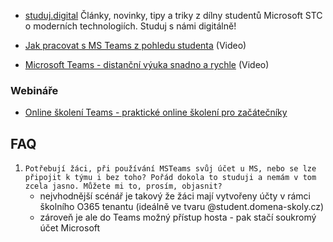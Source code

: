 * [studuj.digital](https://studuj.digital) Články, novinky, tipy a triky z dílny studentů Microsoft STC o moderních technologiích. Studuj s námi digitálně!

* [Jak pracovat s MS Teams z pohledu studenta](https://www.youtube.com/watch?v=suIwA2dvxD4&feature=youtu.be) (Video)
* [Microsoft Teams - distanční výuka snadno a rychle](https://www.youtube.com/watch?v=nyflUCof1pQ) (Video)

### Webináře
* [Online školení Teams - praktické online školení pro začátečníky](https://www.useteams.com/post/online-%C5%A1kolen%C3%AD-teams-praktick%C3%A9-online-%C5%A1kolen%C3%AD-pro-za%C4%8D%C3%A1te%C4%8Dn%C3%ADky-zdarma)

## FAQ

1. `Potřebují žáci, při používání MSTeams svůj účet u MS, nebo se lze připojit k týmu i bez toho? Pořád dokola to studuji a nemám v tom zcela jasno. Můžete mi to, prosím, objasnit?`
   *  nejvhodnější scénář je takový že žáci mají vytvořeny účty v rámci školního O365 tenantu (ideálně ve tvaru @student.domena-skoly.cz)
   *  zároveň je ale do Teams možný přístup hosta - pak stačí soukromý účet Microsoft

